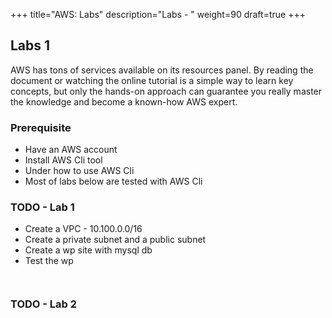 +++
title="AWS: Labs"
description="Labs - "
weight=90
draft=true
+++

## Labs 1 

AWS has tons of services available on its resources panel. By reading the document or watching the online tutorial is a simple way to learn key concepts, but only the hands-on approach can guarantee you really master the knowledge and become a known-how AWS expert.

### Prerequisite

* Have an AWS account
* Install AWS Cli tool
* Under how to use AWS Cli
* Most of labs below are tested with AWS Cli

### TODO - Lab 1

* Create a VPC  - 10.100.0.0/16 
* Create a private subnet and a public subnet
* Create a wp site with mysql db
* Test the wp

```


```


### TODO - Lab 2